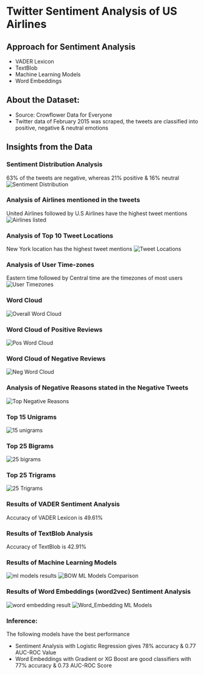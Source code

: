 # Twitter Sentiment Analysis of US Airlines

## Approach for Sentiment Analysis
- VADER Lexicon
- TextBlob
- Machine Learning Models
- Word Embeddings

## About the Dataset: 
- Source: Crowflower Data for Everyone
- Twitter data of February 2015 was scraped, the tweets are classified into positive, negative & neutral emotions

## Insights from the Data
### Sentiment Distribution Analysis
63% of the tweets are negative, whereas 21% positive & 16% neutral
![Sentiment Distribution](https://user-images.githubusercontent.com/47745543/83969424-93496e00-a8ed-11ea-8f3b-07bf7f5e1470.JPG)

### Analysis of Airlines mentioned in the tweets
United Airlines followed by U.S Airlines have the highest tweet mentions
![Airlines listed](https://user-images.githubusercontent.com/47745543/83969434-a8be9800-a8ed-11ea-856f-9b812506804f.JPG)

### Analysis of Top 10 Tweet Locations
New York location has the highest tweet mentions
![Tweet Locations](https://user-images.githubusercontent.com/47745543/83969445-b6741d80-a8ed-11ea-94c2-4803078427d6.JPG)

### Analysis of User Time-zones
Eastern time followed by Central time are the timezones of most users
![User Timezones](https://user-images.githubusercontent.com/47745543/83969457-c3910c80-a8ed-11ea-85a9-c1bbb0cd93c7.JPG)

### Word Cloud 
![Overall Word Cloud](https://user-images.githubusercontent.com/47745543/83969468-d1469200-a8ed-11ea-8f0a-d523449b0d28.JPG)

### Word Cloud of Positive Reviews
![Pos Word Cloud](https://user-images.githubusercontent.com/47745543/83969477-ddcaea80-a8ed-11ea-9f0c-7a0035ee65f4.JPG)

### Word Cloud of Negative Reviews
![Neg Word Cloud](https://user-images.githubusercontent.com/47745543/83969483-ecb19d00-a8ed-11ea-98ea-c148bc905539.JPG)

### Analysis of Negative Reasons stated in the Negative Tweets
![Top Negative Reasons](https://user-images.githubusercontent.com/47745543/83969490-f9ce8c00-a8ed-11ea-9888-c2f2dd0fedda.JPG)

### Top 15 Unigrams
![15 unigrams](https://user-images.githubusercontent.com/47745543/83969501-06eb7b00-a8ee-11ea-9586-e373cc856aa2.JPG)

### Top 25 Bigrams
![25 bigrams](https://user-images.githubusercontent.com/47745543/83969510-14a10080-a8ee-11ea-87d3-e9ca4d679cf6.JPG)

### Top 25 Trigrams
![25 Trigrams](https://user-images.githubusercontent.com/47745543/83969522-22ef1c80-a8ee-11ea-8cf1-217bb62a9b6b.JPG)

### Results of VADER Sentiment Analysis
Accuracy of VADER Lexicon is 49.61%

### Results of TextBlob Analysis
Accuracy of TextBlob is 42.91%

### Results of Machine Learning Models 
![ml models results](https://user-images.githubusercontent.com/47745543/83969534-31d5cf00-a8ee-11ea-9346-c0d71ae1f823.JPG)
![BOW ML Models Comparison](https://user-images.githubusercontent.com/47745543/83969547-3f8b5480-a8ee-11ea-84fe-0176f51d8bad.JPG)

### Results of Word Embeddings (word2vec) Sentiment Analysis
![word embedding result](https://user-images.githubusercontent.com/47745543/83969559-4d40da00-a8ee-11ea-9032-f941d7b52c8e.JPG)
![Word_Embedding ML Models](https://user-images.githubusercontent.com/47745543/83969567-5631ab80-a8ee-11ea-82d9-e6cca953e0de.JPG)

### Inference:
The following models have the best performance
- Sentiment Analysis with Logistic Regression gives 78% accuracy & 0.77 AUC-ROC Value 
- Word Embeddings with Gradient or XG Boost are good classifiers with 77% accuracy & 0.73 AUC-ROC Score
 


